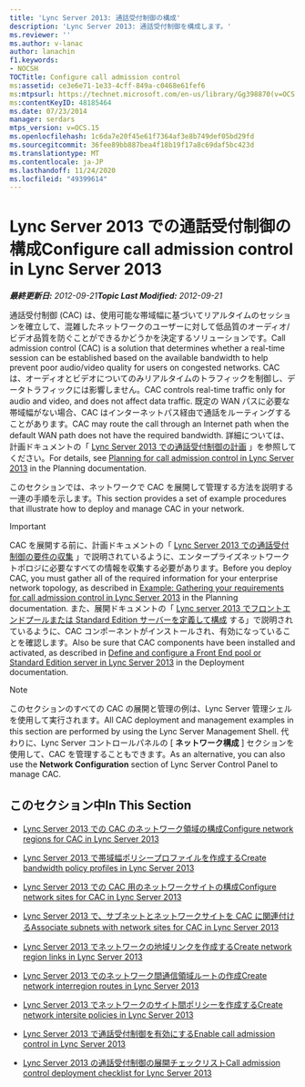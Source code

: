 ```yaml
---
title: 'Lync Server 2013: 通話受付制御の構成'
description: 'Lync Server 2013: 通話受付制御を構成します。'
ms.reviewer: ''
ms.author: v-lanac
author: lanachin
f1.keywords:
- NOCSH
TOCTitle: Configure call admission control
ms:assetid: ce3e6e71-1e33-4cff-849a-c0468e61fef6
ms:mtpsurl: https://technet.microsoft.com/en-us/library/Gg398870(v=OCS.15)
ms:contentKeyID: 48185464
ms.date: 07/23/2014
manager: serdars
mtps_version: v=OCS.15
ms.openlocfilehash: 1c6da7e20f45e61f7364af3e8b749def05bd29fd
ms.sourcegitcommit: 36fee89bb887bea4f18b19f17a8c69daf5bc423d
ms.translationtype: MT
ms.contentlocale: ja-JP
ms.lasthandoff: 11/24/2020
ms.locfileid: "49399614"
---
```

# <a name="configure-call-admission-control-in-lync-server-2013"></a><span data-ttu-id="ff8db-103">Lync Server 2013 での通話受付制御の構成</span><span class="sxs-lookup"><span data-stu-id="ff8db-103">Configure call admission control in Lync Server 2013</span></span>

<div data-xmlns="http://www.w3.org/1999/xhtml">

<div class="topic" data-xmlns="http://www.w3.org/1999/xhtml" data-msxsl="urn:schemas-microsoft-com:xslt" data-cs="https://msdn.microsoft.com/">

<div data-asp="https://msdn2.microsoft.com/asp">



</div>

<div id="mainSection">

<div id="mainBody"><span data-ttu-id="ff8db-104">

<span> </span></span><span class="sxs-lookup"><span data-stu-id="ff8db-104">

<span> </span></span></span>

<span data-ttu-id="ff8db-105">_**最終更新日:** 2012-09-21_</span><span class="sxs-lookup"><span data-stu-id="ff8db-105">_**Topic Last Modified:** 2012-09-21_</span></span>

<span data-ttu-id="ff8db-106">通話受付制御 (CAC) は、使用可能な帯域幅に基づいてリアルタイムのセッションを確立して、混雑したネットワークのユーザーに対して低品質のオーディオ/ビデオ品質を防ぐことができるかどうかを決定するソリューションです。</span><span class="sxs-lookup"><span data-stu-id="ff8db-106">Call admission control (CAC) is a solution that determines whether a real-time session can be established based on the available bandwidth to help prevent poor audio/video quality for users on congested networks.</span></span> <span data-ttu-id="ff8db-107">CAC は、オーディオとビデオについてのみリアルタイムのトラフィックを制御し、データトラフィックには影響しません。</span><span class="sxs-lookup"><span data-stu-id="ff8db-107">CAC controls real-time traffic only for audio and video, and does not affect data traffic.</span></span> <span data-ttu-id="ff8db-108">既定の WAN パスに必要な帯域幅がない場合、CAC はインターネットパス経由で通話をルーティングすることがあります。</span><span class="sxs-lookup"><span data-stu-id="ff8db-108">CAC may route the call through an Internet path when the default WAN path does not have the required bandwidth.</span></span> <span data-ttu-id="ff8db-109">詳細については、計画ドキュメントの「 [Lync Server 2013 での通話受付制御の計画](lync-server-2013-planning-for-call-admission-control.md) 」を参照してください。</span><span class="sxs-lookup"><span data-stu-id="ff8db-109">For details, see [Planning for call admission control in Lync Server 2013](lync-server-2013-planning-for-call-admission-control.md) in the Planning documentation.</span></span>

<span data-ttu-id="ff8db-110">このセクションでは、ネットワークで CAC を展開して管理する方法を説明する一連の手順を示します。</span><span class="sxs-lookup"><span data-stu-id="ff8db-110">This section provides a set of example procedures that illustrate how to deploy and manage CAC in your network.</span></span>

<div>


> [!IMPORTANT]  
> <span data-ttu-id="ff8db-111">CAC を展開する前に、計画ドキュメントの「 <A href="lync-server-2013-example-of-gathering-your-requirements-for-call-admission-control.md">Lync Server 2013 での通話受付制御の要件の収集</A> 」で説明されているように、エンタープライズネットワークトポロジに必要なすべての情報を収集する必要があります。</span><span class="sxs-lookup"><span data-stu-id="ff8db-111">Before you deploy CAC, you must gather all of the required information for your enterprise network topology, as described in <A href="lync-server-2013-example-of-gathering-your-requirements-for-call-admission-control.md">Example: Gathering your requirements for call admission control in Lync Server 2013</A> in the Planning documentation.</span></span> <span data-ttu-id="ff8db-112">また、展開ドキュメントの「 <A href="lync-server-2013-define-and-configure-a-front-end-pool-or-standard-edition-server.md">Lync server 2013 でフロントエンドプールまたは Standard Edition サーバーを定義して構成</A> する」で説明されているように、CAC コンポーネントがインストールされ、有効になっていることを確認します。</span><span class="sxs-lookup"><span data-stu-id="ff8db-112">Also be sure that CAC components have been installed and activated, as described in <A href="lync-server-2013-define-and-configure-a-front-end-pool-or-standard-edition-server.md">Define and configure a Front End pool or Standard Edition server in Lync Server 2013</A> in the Deployment documentation.</span></span>



</div>

<div>


> [!NOTE]  
> <span data-ttu-id="ff8db-113">このセクションのすべての CAC の展開と管理の例は、Lync Server 管理シェルを使用して実行されます。</span><span class="sxs-lookup"><span data-stu-id="ff8db-113">All CAC deployment and management examples in this section are performed by using the Lync Server Management Shell.</span></span> <span data-ttu-id="ff8db-114">代わりに、Lync Server コントロールパネルの [ <STRONG>ネットワーク構成</STRONG> ] セクションを使用して、CAC を管理することもできます。</span><span class="sxs-lookup"><span data-stu-id="ff8db-114">As an alternative, you can also use the <STRONG>Network Configuration</STRONG> section of Lync Server Control Panel to manage CAC.</span></span>



</div>

<div>

## <a name="in-this-section"></a><span data-ttu-id="ff8db-115">このセクション中</span><span class="sxs-lookup"><span data-stu-id="ff8db-115">In This Section</span></span>

  - [<span data-ttu-id="ff8db-116">Lync Server 2013 での CAC のネットワーク領域の構成</span><span class="sxs-lookup"><span data-stu-id="ff8db-116">Configure network regions for CAC in Lync Server 2013</span></span>](lync-server-2013-configure-network-regions-for-cac.md)

  - [<span data-ttu-id="ff8db-117">Lync Server 2013 で帯域幅ポリシープロファイルを作成する</span><span class="sxs-lookup"><span data-stu-id="ff8db-117">Create bandwidth policy profiles in Lync Server 2013</span></span>](lync-server-2013-create-bandwidth-policy-profiles.md)

  - [<span data-ttu-id="ff8db-118">Lync Server 2013 での CAC 用のネットワークサイトの構成</span><span class="sxs-lookup"><span data-stu-id="ff8db-118">Configure network sites for CAC in Lync Server 2013</span></span>](lync-server-2013-configure-network-sites-for-cac.md)

  - [<span data-ttu-id="ff8db-119">Lync Server 2013 で、サブネットとネットワークサイトを CAC に関連付ける</span><span class="sxs-lookup"><span data-stu-id="ff8db-119">Associate subnets with network sites for CAC in Lync Server 2013</span></span>](lync-server-2013-associate-subnets-with-network-sites-for-cac.md)

  - [<span data-ttu-id="ff8db-120">Lync Server 2013 でネットワークの地域リンクを作成する</span><span class="sxs-lookup"><span data-stu-id="ff8db-120">Create network region links in Lync Server 2013</span></span>](lync-server-2013-create-network-region-links.md)

  - [<span data-ttu-id="ff8db-121">Lync Server 2013 でのネットワーク間通信領域ルートの作成</span><span class="sxs-lookup"><span data-stu-id="ff8db-121">Create network interregion routes in Lync Server 2013</span></span>](lync-server-2013;-create-network-interregion-routes.md)

  - [<span data-ttu-id="ff8db-122">Lync Server 2013 でネットワークのサイト間ポリシーを作成する</span><span class="sxs-lookup"><span data-stu-id="ff8db-122">Create network intersite policies in Lync Server 2013</span></span>](lync-server-2013-create-network-intersite-policies.md)

  - [<span data-ttu-id="ff8db-123">Lync Server 2013 で通話受付制御を有効にする</span><span class="sxs-lookup"><span data-stu-id="ff8db-123">Enable call admission control in Lync Server 2013</span></span>](lync-server-2013-enable-call-admission-control.md)

  - [<span data-ttu-id="ff8db-124">Lync Server 2013 の通話受付制御の展開チェックリスト</span><span class="sxs-lookup"><span data-stu-id="ff8db-124">Call admission control deployment checklist for Lync Server 2013</span></span>](lync-server-2013-call-admission-control-deployment-checklist.md)

<span data-ttu-id="ff8db-125"></div>

</div>

<span> </span>

</div>

</div>

</span><span class="sxs-lookup"><span data-stu-id="ff8db-125"></div>

</div>

<span> </span>

</div>

</div>

</span></span></div>

